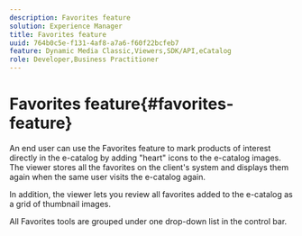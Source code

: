 ```yaml
---
description: Favorites feature
solution: Experience Manager
title: Favorites feature
uuid: 764b0c5e-f131-4af8-a7a6-f60f22bcfeb7
feature: Dynamic Media Classic,Viewers,SDK/API,eCatalog
role: Developer,Business Practitioner
---
```


# Favorites feature{#favorites-feature}

An end user can use the Favorites feature to mark products of interest directly in the e-catalog by adding "heart" icons to the e-catalog images. The viewer stores all the favorites on the client's system and displays them again when the same user visits the e-catalog again.

In addition, the viewer lets you review all favorites added to the e-catalog as a grid of thumbnail images.

All Favorites tools are grouped under one drop-down list in the control bar. 
